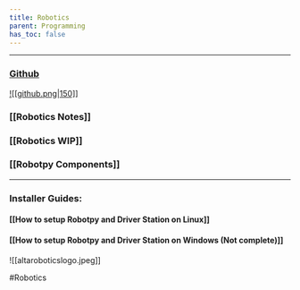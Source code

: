 ```yaml
---
title: Robotics
parent: Programming
has_toc: false
---
```


___

### [Github](https://github.com/AltaHighRobotics)
[![[github.png|150]]](https://github.com/AltaHighRobotics)
### [[Robotics Notes]]
### [[Robotics WIP]]
### [[Robotpy Components]]
___
### Installer Guides:
#### [[How to setup Robotpy and Driver Station on Linux]]
#### [[How to setup Robotpy and Driver Station on Windows (Not complete)]]

![[altaroboticslogo.jpeg]]


#Robotics 
